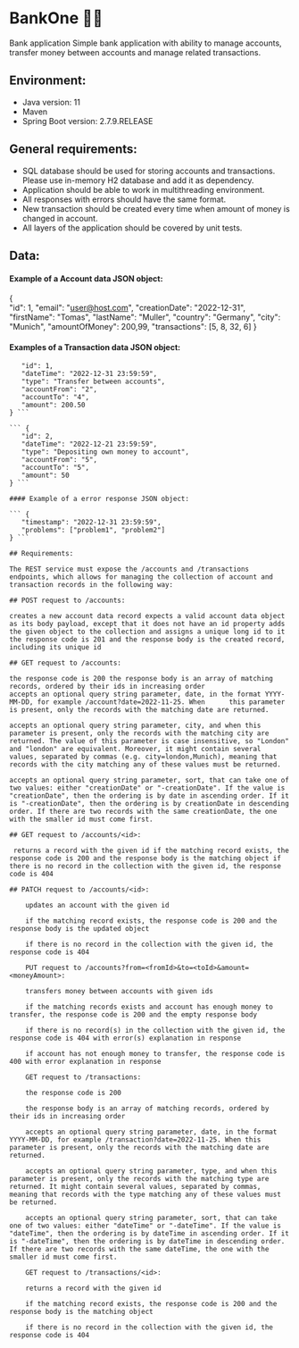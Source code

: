 # BankOne :woman_technologist:
Bank application
Simple bank application with ability to manage accounts, transfer money between accounts and manage related transactions.

## Environment:
* Java version: 11
* Maven
* Spring Boot version: 2.7.9.RELEASE

## General requirements:

* SQL database should be used for storing accounts and transactions. Please use in-memory H2 database and add it as dependency.
* Application should be able to work in multithreading environment.
* All responses with errors should have the same format.
* New transaction should be created every time when amount of money is changed in account.
* All layers of the application should be covered by unit tests.

## Data:

#### Example of a Account data JSON object:
  {  
 "id": 1, 
 "email": "user@host.com", 
 "creationDate": "2022-12-31", 
 "firstName": "Tomas", 
 "lastName": "Muller", 
 "country": "Germany", 
 "city": "Munich", 
 "amountOfMoney": 200,99, 
 "transactions": [5, 8, 32, 6] 
 } 

#### Examples of a Transaction data JSON object:

``` {
   "id": 1,
   "dateTime": "2022-12-31 23:59:59",
   "type": "Transfer between accounts",
   "accountFrom": "2",
   "accountTo": "4",
   "amount": 200.50
} ```

``` {
   "id": 2,
   "dateTime": "2022-12-21 23:59:59",
   "type": "Depositing own money to account",
   "accountFrom": "5",
   "accountTo": "5",
   "amount": 50
} ```

#### Example of a error response JSON object:

``` {
   "timestamp": "2022-12-31 23:59:59",
   "problems": ["problem1", "problem2"]
} ```

## Requirements:

The REST service must expose the /accounts and /transactions endpoints, which allows for managing the collection of account and transaction records in the following way:

## POST request to /accounts:

creates a new account data record expects a valid account data object as its body payload, except that it does not have an id property adds the given object to the collection and assigns a unique long id to it
the response code is 201 and the response body is the created record, including its unique id

## GET request to /accounts:

the response code is 200 the response body is an array of matching records, ordered by their ids in increasing order
accepts an optional query string parameter, date, in the format YYYY-MM-DD, for example /account?date=2022-11-25. When      this parameter is present, only the records with the matching date are returned.

accepts an optional query string parameter, city, and when this parameter is present, only the records with the matching city are returned. The value of this parameter is case insensitive, so "London" and "london" are equivalent. Moreover, it might contain several values, separated by commas (e.g. city=london,Munich), meaning that records with the city matching any of these values must be returned.

accepts an optional query string parameter, sort, that can take one of two values: either "creationDate" or "-creationDate". If the value is "creationDate", then the ordering is by date in ascending order. If it is "-creationDate", then the ordering is by creationDate in descending order. If there are two records with the same creationDate, the one with the smaller id must come first.

## GET request to /accounts/<id>:

 returns a record with the given id if the matching record exists, the response code is 200 and the response body is the matching object if there is no record in the collection with the given id, the response code is 404
 
## PATCH request to /accounts/<id>:

    updates an account with the given id

    if the matching record exists, the response code is 200 and the response body is the updated object

    if there is no record in the collection with the given id, the response code is 404

    PUT request to /accounts?from=<fromId>&to=<toId>&amount=<moneyAmount>:

    transfers money between accounts with given ids

    if the matching records exists and account has enough money to transfer, the response code is 200 and the empty response body

    if there is no record(s) in the collection with the given id, the response code is 404 with error(s) explanation in response

    if account has not enough money to transfer, the response code is 400 with error explanation in response

    GET request to /transactions:

    the response code is 200

    the response body is an array of matching records, ordered by their ids in increasing order

    accepts an optional query string parameter, date, in the format YYYY-MM-DD, for example /transaction?date=2022-11-25. When this parameter is present, only the records with the matching date are returned.

    accepts an optional query string parameter, type, and when this parameter is present, only the records with the matching type are returned. It might contain several values, separated by commas, meaning that records with the type matching any of these values must be returned.

    accepts an optional query string parameter, sort, that can take one of two values: either "dateTime" or "-dateTime". If the value is "dateTime", then the ordering is by dateTime in ascending order. If it is "-dateTime", then the ordering is by dateTime in descending order. If there are two records with the same dateTime, the one with the smaller id must come first.

    GET request to /transactions/<id>:

    returns a record with the given id

    if the matching record exists, the response code is 200 and the response body is the matching object

    if there is no record in the collection with the given id, the response code is 404


